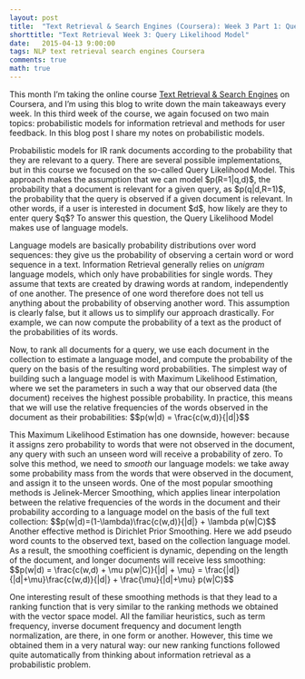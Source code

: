 ```yaml
---
layout: post
title:  "Text Retrieval & Search Engines (Coursera): Week 3 Part 1: Query Likelihood Model"
shorttitle: "Text Retrieval Week 3: Query Likelihood Model"
date:   2015-04-13 9:00:00
tags: NLP text retrieval search engines Coursera
comments: true
math: true
---
```


<p class="first">This month I’m taking the online course <a href="https://www.coursera.org/course/textretrieval">Text Retrieval & Search Engines</a> on Coursera, and I’m using this blog to write down the main takeaways every week. In this third week of the course, we again focused on two main topics: probabilistic models for information retrieval and methods for user feedback. In this blog post I share my notes on probabilistic models.</p>

<p>Probabilistic models for IR rank documents according to the probability that they are relevant to a query. There are several possible implementations, but in this course we focused on the so-called Query Likelihood Model. This approach makes the assumption that we can model $p(R=1|q,d)$, the probability that a document is relevant for a given query, as $p(q|d,R=1)$, the probability that the query is observed if a given document is relevant. In other words, if a user is interested in document $d$, how likely are they to enter query $q$? To answer this question, the Query Likelihood Model makes use of language models.</p>

<p>Language models are basically probability distributions over word sequences: they give us the probability of observing a certain word or word sequence in a text. Information Retrieval generally relies on <em>unigram</em> language models, which only have probabilities for single words. They assume that texts are created by drawing words at random, independently of one another. The presence of one word therefore does not tell us anything about the probability of observing another word. This assumption is clearly false, but it allows us to simplify our approach drastically. For example, we can now compute the probability of a text as the product of the probabilities of its words.</p>

<p>Now, to rank all documents for a query, we use each document in the collection to estimate a language model, and compute the probability of the query on the basis of the resulting word probabilities. The simplest way of building such a language model is with Maximum Likelihood Estimation, where we set the parameters in such a way that our observed data (the document) receives the highest possible probability. In practice, this means that we will use the relative frequencies of the words observed in the document as their probabilities: $$p(w|d) = \frac{c(w,d)}{|d|}$$</p>

<p>This Maximum Likelihood Estimation has one downside, however: because it assigns zero probability to words that were not observed in the document, any query with such an unseen word will receive a probability of zero. To solve this method, we need to <em>smooth</em> our language models: we take away some probability mass from the words that were observed in the document, and assign it to the unseen words. One of the most popular smoothing methods is Jelinek-Mercer Smoothing, which applies linear interpolation between the relative frequencies of the words in the document and their probability according to a language model on the basis of the full text collection: $$p(w|d)=(1-\lambda)\frac{c(w,d)}{|d|} + \lambda p(w|C)$$ Another effective method is Dirichlet Prior Smoothing. Here we add pseudo word counts to the observed text, based on the collection language model. As a result, the smoothing coefficient is dynamic, depending on the length of the document, and longer documents will receive less smoothing: $$p(w|d) = \frac{c(w,d) + \mu p(w|C)}{|d| + \mu} = \frac{|d|}{|d|+\mu}\frac{c(w,d)}{|d|} + \frac{\mu}{|d|+\mu} p(w|C)$$</p>

<p>One interesting result of these smoothing methods is that they lead to a ranking function that is very similar to the ranking methods we obtained with the vector space model. All the familiar heuristics, such as term frequency, inverse document frequency and document length normalization, are there, in one form or another. However, this time we obtained them in a very natural way: our new ranking functions followed quite automatically from thinking about information retrieval as a probabilistic problem.</p>
